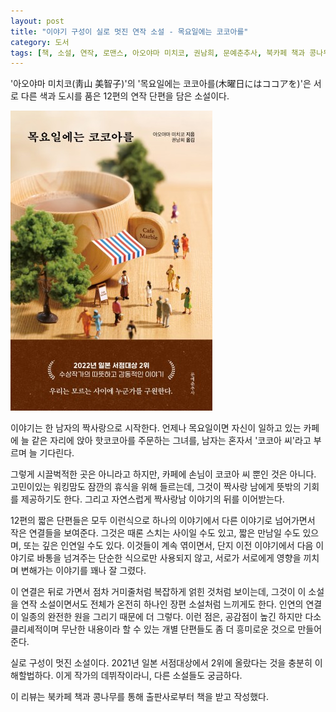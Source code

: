 ```yaml
---
layout: post
title: "이야기 구성이 실로 멋진 연작 소설 - 목요일에는 코코아를"
category: 도서
tags: [책, 소설, 연작, 로맨스, 아오야마 미치코, 권남희, 문예춘추사, 북카페 책과 콩나무, 서평]
---
```


'아오야마 미치코(靑山 美智子)'의
'목요일에는 코코아를(木曜日にはココアを)'은
서로 다른 색과 도시를 품은 12편의 연작 단편을 담은 소설이다.

![표지](/images/book/mokuyoubi-niwa-cocoa-wo-book-h480.jpg)

이야기는 한 남자의 짝사랑으로 시작한다.
언제나 목요일이면 자신이 일하고 있는 카페에 늘 같은 자리에 앉아 핫코코아를 주문하는 그녀를,
남자는 혼자서 '코코아 씨'라고 부르며 늘 기다린다.

그렇게 시끌벅적한 곳은 아니라고 하지만, 카페에 손님이 코코아 씨 뿐인 것은 아니다.
고민이있는 워킹맘도 잠깐의 휴식을 위해 들르는데,
그것이 짝사랑 남에게 뜻밖의 기회를 제공하기도 한다.
그리고 자연스럽게 짝사랑남 이야기의 뒤를 이어받는다.

12편의 짧은 단편들은 모두 이런식으로 하나의 이야기에서 다른 이야기로 넘어가면서 작은 연결들을 보여준다.
그것은 때론 스치는 사이일 수도 있고,
짧은 만남일 수도 있으며,
또는 깊은 인연일 수도 있다.
이것들이 계속 엮이면서, 단지 이전 이야기에서 다음 이야기로 바통을 넘겨주는 단순한 식으로만 사용되지 않고,
서로가 서로에게 영향을 끼치며 변해가는 이야기를 꽤나 잘 그렸다.

이 연결은 뒤로 가면서 점차 거미줄처럼 복잡하게 얽힌 것처럼 보이는데,
그것이 이 소설을 연작 소설이면서도 전체가 온전히 하나인 장편 소설처럼 느끼게도 한다.
인연의 연결이 일종의 완전한 원을 그리기 때문에 더 그렇다.
이런 점은, 공감점이 높긴 하지만 다소 클리셰적이며 무난한 내용이라 할 수 있는 개별 단편들도 좀 더 흥미로운 것으로 만들어준다.

실로 구성이 멋진 소설이다.
2021년 일본 서점대상에서 2위에 올랐다는 것을 충분히 이해할법하다.
이게 작가의 데뷔작이라니, 다른 소설들도 궁금하다.



<div class="im im-info">
이 리뷰는 북카페 책과 콩나무를 통해 출판사로부터 책을 받고 작성했다.
</div>
